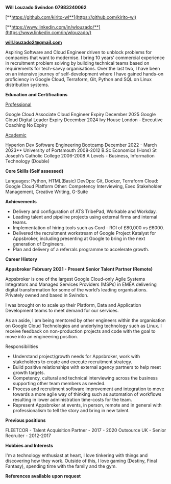 **Will Louzado
Swindon**
**07983240062**

[**https://github.com/kirito-wl**](https://github.com/kirito-wl)

[**https://www.linkedin.com/in/wlouzado/**](https://www.linkedin.com/in/wlouzado/)

[**will.louzado2@gmail.com**](mailto:will.louzado2@gmail.com)

Aspiring Software and Cloud Engineer driven to unblock problems for companies that want to modernise. I bring 10 years’ commercial experience in recruitment problem solving by building technical teams based on requirements for tech-savvy organisations. Over the last two, I have been on an intensive journey of self-development where I have gained hands-on proficiency in Google Cloud, Terraform, Git, Python and SQL on Linux distribution systems.

**Education and Certifications**

<ins>Professional<ins/> 

Google Cloud Associate Cloud Engineer 		Expiry December 2025
Google Cloud Digital Leader		 	 				Expiry December 2024
Ivy House London - Executive Coaching		No Expiry

<ins>Academic<ins/>

Hyperion Dev
Software Engineering Bootcamp					December 2022 - March 2023**
University of Portsmouth								2008-2012
B.Sc Economics (Hons)
St Joseph’s Catholic College							2006-2008
A Levels - Business, Information Technology (Double)

**Core Skills (Self assessed)**

Languages: Python, HTML(Basic)
DevOps: Git, Docker, Terraform
Cloud: Google Cloud Platform
Other: Competency Interviewing, Exec Stakeholder Management, Creative Writing, G-Suite

**Achievements**


- Delivery and configuration of ATS TribePad, Workable and Workday.
- Leading talent and pipeline projects using external firms and internal teams.
- Implementation of hiring tools such as Cord -  ROI of £80,000 vs £6000.
- Delivered the recruitment workstream of Google Project Katalyst for Appsbroker, including presenting at Google to bring in the next generation of Engineers.
- Plan and delivery of a referrals programme to accelerate growth.

**Career History**

**Appsbroker							February 2021 - Present
Senior Talent Partner (Remote)**

Appsbroker is one of the largest Google Cloud-only Agile Systems Integrators and Managed Services Providers (MSPs) in EMEA delivering digital transformation for some of the world’s leading organisations. Privately owned and based in Swindon.

I was brought on to scale up their Platform, Data and Application Development teams to meet demand for our services.

As an aside, I am being mentored by other engineers within the organisation on Google Cloud Technologies and underlying technology such as Linux. I receive feedback on non-production projects and code with the goal to move into an engineering position.

Responsibilities

- Understand project/growth needs for Appsbroker, work with stakeholders to create and execute recruitment strategy.
- Build positive relationships with external agency partners to help meet growth targets.
- Competency, cultural and technical interviewing across the business supporting other team members as needed.
- Process and recruitment software improvement and integration to move towards a more agile way of thinking such as automation of workflows resulting in lower administration time-costs for the team.
- Represent Appsbroker at events, in person, remote and in general with professionalism to tell the story and bring in new talent.

**Previous positions**

FLEETCOR - Talent Acquisition Partner - 2017 - 2020
Outsource UK - Senior Recruiter - 2012-2017

**Hobbies and Interests**

I'm a technology enthusiast at heart, I love tinkering with things and discovering how they work. Outside of this, I love gaming (Destiny, Final Fantasy), spending time with the family and the gym.

**References available upon request**
